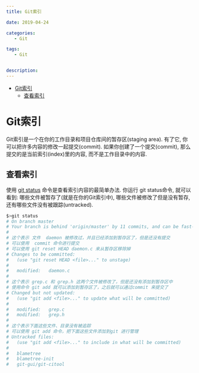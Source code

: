 ```yaml
---
title: Git索引

date: 2019-04-24

categories: 
   - Git

tags: 
   - Git 


description: ​
---
```


<!-- TOC -->

- [Git索引](#git索引)
    - [查看索引](#查看索引)

<!-- /TOC -->

# Git索引

Git索引是一个在你的工作目录和项目仓库间的暂存区(staging area). 有了它, 你可以把许多内容的修改一起提交(commit). 如果你创建了一个提交(commit), 那么提交的是当前索引(index)里的内容, 而不是工作目录中的内容.

## 查看索引

使用 [git status](http://www.kernel.org/pub/software/scm/git/docs/git-status.html) 命令是查看索引内容的最简单办法. 你运行 git status命令, 就可以看到: 哪些文件被暂存了(就是在你的Git索引中), 哪些文件被修改了但是没有暂存, 还有哪些文件没有被跟踪(untracked).

```bash
$>git status
# On branch master
# Your branch is behind 'origin/master' by 11 commits, and can be fast-forwarded.
#
# 这个表示 文件  daemon 被修改过，并且已经添加到暂存区了，但是还没有提交
# 可以使用  commit 命令进行提交
# 可以使用 git reset HEAD daemon.c 来从暂存区移除掉
# Changes to be committed:
#   (use "git reset HEAD <file>..." to unstage)
#
#   modified:   daemon.c
#
# 这个表示 grep.c 和 grep.h 这两个文件被修改了，但是还没有添加到暂存区中
# 使用命令 git add 就可以添加到暂存区了，之后就可以通过commit 来提交了
# Changed but not updated:
#   (use "git add <file>..." to update what will be committed)
#
#   modified:   grep.c
#   modified:   grep.h
#
# 这个表示下面这些文件、目录没有被追踪
# 可以使用 git add 命令，把下面这些文件添加到git 进行管理
# Untracked files:
#   (use "git add <file>..." to include in what will be committed)
#
#   blametree
#   blametree-init
#   git-gui/git-citool
```